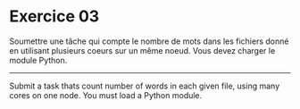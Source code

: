 # Exercice 03

Soumettre une tâche qui compte le nombre de mots dans les fichiers donné en utilisant plusieurs coeurs sur un même noeud.
Vous devez charger le module Python.

---

Submit a task thats count number of words in each given file, using many cores on one node.
You must load a Python module.
